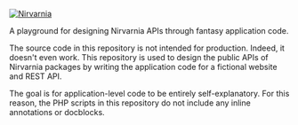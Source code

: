 
[![Nirvarnia](https://cdn.rawgit.com/nirvarnia/logo/v1.0.0/build/nirvarnia-logo.210x60.png)](https://www.nirvarnia.com/)

A playground for designing Nirvarnia APIs through fantasy application code.

The source code in this repository is not intended for production. Indeed, it doesn't even work. This repository is used to design the public APIs of Nirvarnia packages by writing the application code for a fictional website and REST API. 

The goal is for application-level code to be entirely self-explanatory. For this reason, the PHP scripts in this repository do not include any inline annotations or docblocks.
